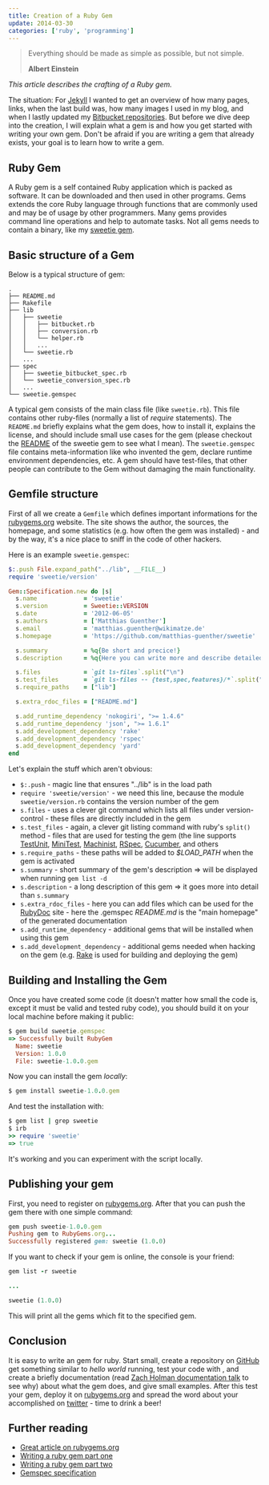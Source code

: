 ```yaml
---
title: Creation of a Ruby Gem
update: 2014-03-30
categories: ['ruby', 'programming']
---
```


<blockquote>
  <p>Everything should be made as simple as possible, but not simple.</p>
  <strong>Albert Einstein</strong>
</blockquote>

*This article describes the crafting of a Ruby gem.*


The situation: For [Jekyll](http://jekyllrb.com/) I wanted to get an overview of how many pages, links, when the last
build was, how many images I used in my blog, and when I lastly updated my
[Bitbucket repositories](https://bitbucket.org/wikimatze/). But before we dive deep into the creation, I will explain
what a gem is and how you get started with writing your own gem. Don't be afraid if you are writing a gem that already
exists, your goal is to learn how to write a gem.


## Ruby Gem

A Ruby gem is a self contained Ruby application which is packed as software. It can be downloaded and then used in other
programs.  Gems extends the core Ruby language through functions that are commonly used and may be of usage by other
programmers. Many gems provides command line operations and help to automate tasks. Not all gems needs to contain a
binary, like my [sweetie gem](https://github.com/matthias-guenther/sweetie).


## Basic structure of a Gem

Below is a typical structure of gem:


    .
    ├── README.md
    ├── Rakefile
    ├── lib
    │   ├── sweetie
    │   │   ├── bitbucket.rb
    │   │   ├── conversion.rb
    │   │   └── helper.rb
    │   │   ...
    │   └── sweetie.rb
    │   ...
    ├── spec
    │   ├── sweetie_bitbucket_spec.rb
    │   └── sweetie_conversion_spec.rb
    │   ...
    └── sweetie.gemspec


A typical gem consists of the main class file (like `sweetie.rb`). This file contains other ruby-files (normally a list
of *require* statements). The `README.md` briefly explains what the gem does, how to install it, explains the license,
and should include small use cases for the gem (please checkout the
[README](https://github.com/matthias-guenther/sweetie/blob/master/README.md) of the sweetie gem to see what I mean). The
`sweetie.gemspec` file contains meta-information like who invented the gem, declare runtime environment dependencies,
etc. A gem should have test-files, that other people can contribute to the Gem without damaging the main functionality.


## Gemfile structure

First of all we create a `Gemfile` which defines important informations for the [rubygems.org](http://rubygems.org/)
website. The site shows the author, the sources, the homepage, and some statistics (e.g. how often the gem was
installed) - and by the way, it's a nice place to sniff in the code of other hackers.


Here is an example `sweetie.gemspec`:


```ruby
$:.push File.expand_path("../lib", __FILE__)
require 'sweetie/version'

Gem::Specification.new do |s|
  s.name             = 'sweetie'
  s.version          = Sweetie::VERSION
  s.date             = '2012-06-05'
  s.authors          = ['Matthias Guenther']
  s.email            = 'matthias.guenther@wikimatze.de'
  s.homepage         = 'https://github.com/matthias-guenther/sweetie'

  s.summary          = %q{Be short and precice!}
  s.description      = %q{Here you can write more and describe detailed features!}

  s.files            = `git ls-files`.split("\n")
  s.test_files       = `git ls-files -- {test,spec,features}/*`.split("\n")
  s.require_paths    = ["lib"]

  s.extra_rdoc_files = ["README.md"]

  s.add_runtime_dependency 'nokogiri', ">= 1.4.6"
  s.add_runtime_dependency 'json', ">= 1.6.1"
  s.add_development_dependency 'rake'
  s.add_development_dependency 'rspec'
  s.add_development_dependency 'yard'
end
```


Let's explain the stuff which aren't obvious:


- `$:.push` - magic line that ensures "../lib" is in the load path
- `require 'sweetie/version'` - we need this line, because the module `sweetie/version.rb` contains the version number of the gem
- `s.files` -  uses a clever git command which lists all files under version-control - these files are directly included in the gem
- `s.test_files` - again, a clever git listing command with ruby's `split()` method - files that are used for testing the gem (the line supports [TestUnit](https://github.com/test-unit/test-unit), [MiniTest](https://github.com/seattlerb/minitest), [Machinist](https://github.com/notahat/machinist), [RSpec](https://github.com/rspec/rspec), [Cucumber](http://cukes.info/), and others
- `s.require_paths` - these paths will be added to *$LOAD_PATH* when the gem is activated
- `s.summary` - short summary of the gem's description => will be displayed when running `gem list -d`
- `s.description` - a long description of this gem => it goes more into detail than `s.summary`
- `s.extra_rdoc_files` - here you can add files which can be used for the [RubyDoc](http://rubydoc.info) site - here the .gemspec *README.md* is the "main homepage" of the generated documentation
- `s.add_runtime_dependency` - additional gems that will be installed when using this gem
- `s.add_development_dependency` - additional gems needed when hacking on the gem (e.g.  [Rake](http://en.wikipedia.org/wiki/Rake_%28software%29) is used for building and deploying the gem)


## Building and Installing the Gem

Once you have created some code (it doesn't matter how small the code is, except it must be valid and tested ruby code),
you should build it on your local machine before making it public:


```ruby
$ gem build sweetie.gemspec
=> Successfully built RubyGem
  Name: sweetie
  Version: 1.0.0
  File: sweetie-1.0.0.gem
```


Now you can install the gem *locally*:


```ruby
$ gem install sweetie-1.0.0.gem
```


And test the installation with:


```ruby
$ gem list | grep sweetie
$ irb
>> require 'sweetie'
=> true
```


It's working and you can experiment with the script locally.


## Publishing your gem

First, you need to register on [rubygems.org](http://rubygems.org/). After that you can push the gem there with one simple command:


```ruby
gem push sweetie-1.0.0.gem
Pushing gem to RubyGems.org...
Successfully registered gem: sweetie (1.0.0)
```


If you want to check if your gem is online, the console is your friend:


```ruby
gem list -r sweetie

...

sweetie (1.0.0)
```


This will print all the gems which fit to the specified gem.


## Conclusion


It is easy to write an gem for ruby. Start small, create a repository on [GitHub](https://github.com/) get
something similar to *hello world* running, test your code with , and create a briefly documentation
(read [Zach Holman documentation talk](http://zachholman.com/posts/documentation/) to see why) about what the gem does,
and give small examples. After this test your gem, deploy it on [rubygems.org](http://rubygems.org/) and spread the word
about your accomplished on [twitter](http://www.twitter.com/) - time to drink a beer!


## Further reading

- [Great article on rubygems.org](http://guides.rubygems.org/make-your-own-gem/)
- [Writing a ruby gem part one](http://rakeroutes.com/blog/lets-write-a-gem-part-one/)
- [Writing a ruby gem part two](http://rakeroutes.com/blog/lets-write-a-gem-part-two/)
- [Gemspec specification](http://guides.rubygems.org/specification-reference/)

